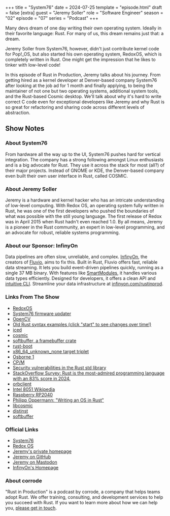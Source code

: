 +++
title = "System76"
date = 2024-07-25
template = "episode.html"
draft = false
[extra]
guest = "Jeremy Soller"
role = "Software Engineer"
season = "02"
episode = "07"
series = "Podcast"
+++

<div><script id="letscast-player-e4782127" src="https://letscast.fm/podcasts/rust-in-production-82281512/episodes/rust-in-production-ep-14-system76-s-jeremy-soller/player.js?size=s"></script></div>

Many devs dream of one day writing their own operating system. Ideally in their favorite language: Rust. For many of us, this dream remains just that: a dream.

Jeremy Soller from System76, however, didn't just contribute kernel code for Pop!_OS, but also started his own operating system, RedoxOS, which is completely written in Rust. One might get the impression that he likes to tinker with low-level code!

In this episode of Rust in Production, Jeremy talks about his journey. From getting hired as a kernel developer at Denver-based company System76 after looking at the job ad for 1 month and finally applying, to being the maintainer of not one but two operating systems, additional system tools, and the Rust-based Cosmic desktop. We'll talk about why it's hard to write correct C code even for exceptional developers like Jeremy and why Rust is so great for refactoring and sharing code across different levels of abstraction.

<!-- more -->

## Show Notes

### About System76

From hardware all the way up to the UI, System76 pushes hard for vertical integration. The company has a strong following amongst Linux enthusiasts and is a big advocate for Rust. They use it across the stack for most (all?) of their major projects. Instead of GNOME or KDE, the Denver-based company even built their own user interface in Rust, called COSMIC.

### About Jeremy Soller

Jeremy is a hardware and kernel hacker who has an intricate understanding of low-level computing. With Redox OS, an operating system fully written in Rust,
he was one of the first developers who pushed the boundaries of what was possible with the still young language.
The first release of Redox was in April 2015 when Rust hadn't even reached 1.0. By all means, Jeremy is a pioneer in the Rust community, an expert in low-level programming, and an advocate for robust, reliable systems programming.

### About our Sponsor: InfinyOn

Data pipelines are often slow, unreliable, and complex. [InfinyOn](https://infinyon.com/), the creators of [Fluvio](https://www.fluvio.io/), aims to fix this. Built in Rust, Fluvio offers fast, reliable data streaming. It lets you build event-driven pipelines quickly, running as a single 37 MB binary. With features like [SmartModules](https://infinyon.com/docs/tutorials/smartmodule-basics/), it handles various data types efficiently. Designed for developers, it offers a clean API and [intuitive CLI](https://infinyon.com/docs/cli/). Streamline your data infrastructure at [infinyon.com/rustinprod](https://infinyon.com/rustinprod).

### Links From The Show

- [RedoxOS](https://redox-os.org/)
- [System76 firmware updater](https://github.com/system76/firmware-update)
- [OpenCV](https://opencv.org/)
- [Old Rust syntax examples (click "start" to see changes over time!)](https://brson.github.io/archaea/)
- [iced](https://iced.rs/)
- [cosmic](https://github.com/pop-os/cosmic)
- [softbuffer, a framebuffer crate](https://crates.io/crates/softbuffer)
- [rust-boot](https://lib.rs/crates/rustboot)
- [x86_64_unknown_none target triplet](https://doc.rust-lang.org/rustc/platform-support/x86_64-unknown-none.html)
- [Osborne 1](https://en.wikipedia.org/wiki/Osborne_1)
- [CP/M](https://en.wikipedia.org/wiki/CP/M)
- [Security vulnerabilities in the Rust std library](https://www.cvedetails.com/vulnerability-list/vendor_id-19029/product_id-48677/Rust-lang-Rust.html)
- [StackOverflow Survey: Rust is the most-admired programming language with an 83% score in 2024.](https://survey.stackoverflow.co/2024/technology#admired-and-desired)
- [orbclient](https://gitlab.redox-os.org/redox-os/orbclient)
- [Intel 8051 Wikipedia](https://en.wikipedia.org/wiki/MCS-51)
- [Raspberry RP2040](https://www.raspberrypi.com/products/rp2040/)
- [Philipp Oppermann: "Writing an OS in Rust"](https://os.phil-opp.com/)
- [libcosmic](https://github.com/pop-os/libcosmic)
- [distinst](https://github.com/pop-os/distinst)
- [softbuffer](https://github.com/rust-windowing/softbuffer)

### Official Links

- [System76](https://system76.com/)
- [Redox OS](https://www.redox-os.org/)
- [Jeremy's private homepage](https://soller.dev/)
- [Jeremy on GitHub](https://github.com/jackpot51)
- [Jeremy on Mastodon](https://fosstodon.org/@soller)
- [InfinyOn's Homepage](https://infinyon.com/rustinprod)

### About corrode

"Rust in Production" is a podcast by corrode, a company that helps teams adopt
Rust. We offer training, consulting, and development services to help you
succeed with Rust. If you want to learn more about how we can help you, [please
get in touch](/about).